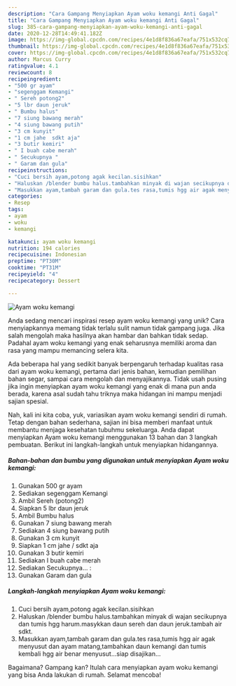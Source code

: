 ```yaml
---
description: "Cara Gampang Menyiapkan Ayam woku kemangi Anti Gagal"
title: "Cara Gampang Menyiapkan Ayam woku kemangi Anti Gagal"
slug: 385-cara-gampang-menyiapkan-ayam-woku-kemangi-anti-gagal
date: 2020-12-28T14:49:41.182Z
image: https://img-global.cpcdn.com/recipes/4e1d8f836a67eafa/751x532cq70/ayam-woku-kemangi-foto-resep-utama.jpg
thumbnail: https://img-global.cpcdn.com/recipes/4e1d8f836a67eafa/751x532cq70/ayam-woku-kemangi-foto-resep-utama.jpg
cover: https://img-global.cpcdn.com/recipes/4e1d8f836a67eafa/751x532cq70/ayam-woku-kemangi-foto-resep-utama.jpg
author: Marcus Curry
ratingvalue: 4.1
reviewcount: 8
recipeingredient:
- "500 gr ayam"
- "segenggam Kemangi"
- " Sereh potong2"
- "5 lbr daun jeruk"
- " Bumbu halus"
- "7 siung bawang merah"
- "4 siung bawang putih"
- "3 cm kunyit"
- "1 cm jahe  sdkt aja"
- "3 butir kemiri"
- " I buah cabe merah"
- " Secukupnya "
- " Garam dan gula"
recipeinstructions:
- "Cuci bersih ayam,potong agak kecilan.sisihkan"
- "Haluskan /blender bumbu halus.tambahkan minyak di wajan secikupnya dan tumis hgg harum.masykkan daun sereh dan daun jeruk.tambah air sdkt."
- "Masukkan ayam,tambah garam dan gula.tes rasa,tumis hgg air agak menyusut dan ayam matang,tambahkan daun kemangi dan tumis kembali hgg air benar menyusut...siap disajikan..."
categories:
- Resep
tags:
- ayam
- woku
- kemangi

katakunci: ayam woku kemangi 
nutrition: 194 calories
recipecuisine: Indonesian
preptime: "PT30M"
cooktime: "PT31M"
recipeyield: "4"
recipecategory: Dessert

---
```



![Ayam woku kemangi](https://img-global.cpcdn.com/recipes/4e1d8f836a67eafa/751x532cq70/ayam-woku-kemangi-foto-resep-utama.jpg)

Anda sedang mencari inspirasi resep ayam woku kemangi yang unik? Cara menyiapkannya memang tidak terlalu sulit namun tidak gampang juga. Jika salah mengolah maka hasilnya akan hambar dan bahkan tidak sedap. Padahal ayam woku kemangi yang enak seharusnya memiliki aroma dan rasa yang mampu memancing selera kita.

Ada beberapa hal yang sedikit banyak berpengaruh terhadap kualitas rasa dari ayam woku kemangi, pertama dari jenis bahan, kemudian pemilihan bahan segar, sampai cara mengolah dan menyajikannya. Tidak usah pusing jika ingin menyiapkan ayam woku kemangi yang enak di mana pun anda berada, karena asal sudah tahu triknya maka hidangan ini mampu menjadi sajian spesial.




Nah, kali ini kita coba, yuk, variasikan ayam woku kemangi sendiri di rumah. Tetap dengan bahan sederhana, sajian ini bisa memberi manfaat untuk membantu menjaga kesehatan tubuhmu sekeluarga. Anda dapat menyiapkan Ayam woku kemangi menggunakan 13 bahan dan 3 langkah pembuatan. Berikut ini langkah-langkah untuk menyiapkan hidangannya.

<!--inarticleads1-->

##### Bahan-bahan dan bumbu yang digunakan untuk menyiapkan Ayam woku kemangi:

1. Gunakan 500 gr ayam
1. Sediakan segenggam Kemangi
1. Ambil  Sereh (potong2)
1. Siapkan 5 lbr daun jeruk
1. Ambil  Bumbu halus
1. Gunakan 7 siung bawang merah
1. Sediakan 4 siung bawang putih
1. Gunakan 3 cm kunyit
1. Siapkan 1 cm jahe / sdkt aja
1. Gunakan 3 butir kemiri
1. Sediakan  I buah cabe merah
1. Sediakan  Secukupnya... :
1. Gunakan  Garam dan gula




<!--inarticleads2-->

##### Langkah-langkah menyiapkan Ayam woku kemangi:

1. Cuci bersih ayam,potong agak kecilan.sisihkan
1. Haluskan /blender bumbu halus.tambahkan minyak di wajan secikupnya dan tumis hgg harum.masykkan daun sereh dan daun jeruk.tambah air sdkt.
1. Masukkan ayam,tambah garam dan gula.tes rasa,tumis hgg air agak menyusut dan ayam matang,tambahkan daun kemangi dan tumis kembali hgg air benar menyusut...siap disajikan...




Bagaimana? Gampang kan? Itulah cara menyiapkan ayam woku kemangi yang bisa Anda lakukan di rumah. Selamat mencoba!
